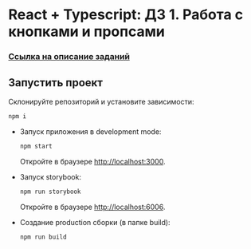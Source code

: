 # React + Typescript: ДЗ 1. Работа с кнопками и пропсами

### [Ссылка на описание заданий](https://flannel-bacon-c10.notion.site/1-07703b17d168446fa87fc9e4f4fcb411)

## Запустить проект

Склонируйте репозиторий и установите зависимости:

```sh
npm i
```

- Запуск приложения в development mode:

    ```sh
    npm start
    ```
    Откройте в браузере [http://localhost:3000](http://localhost:3000).

- Запуск storybook:

    ```sh
    npm run storybook
    ```
    Откройте в браузере [http://localhost:6006](http://localhost:6006).


- Создание production сборки (в папке build):

    ```sh
    npm run build
    ```
